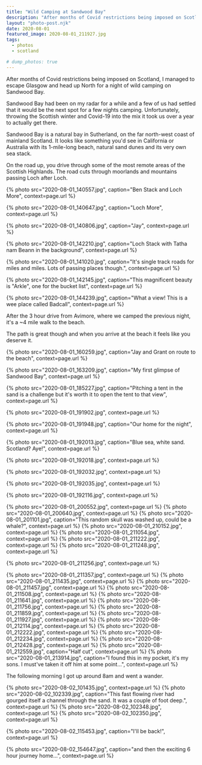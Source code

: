 ```yaml
---
title: "Wild Camping at Sandwood Bay"
description: "After months of Covid restrictions being imposed on Scotland, I managed to escape Glasgow and head up North for a night of wild camping on Sandwood Bay."
layout: "photo-post.njk"
date: 2020-08-01
featured_image: 2020-08-01_211927.jpg
tags:
  - photos
  - scotland

# dump_photos: true
---
```


After months of Covid restrictions being imposed on Scotland, I managed to escape Glasgow and head up North for a night of wild camping on Sandwood Bay.  

Sandwood Bay had been on my radar for a while and a few of us had settled that it would be the next spot for a few nights camping. Unfortunately, throwing the Scottish winter and Covid-19 into the mix it took us over a year to actually get there. 

Sandwood Bay is a natural bay in Sutherland, on the far north-west coast of mainland Scotland. It looks like something you'd see in California or Australia with its 1-mile-long beach, natural sand dunes and its very own sea stack. 



On the road up, you drive through some of the most remote areas of the Scottish Highlands. The road cuts through moorlands and mountains passing Loch after Loch.

{% photo src="2020-08-01_140557.jpg", caption="Ben Stack and Loch More", context=page.url %}

{% photo src="2020-08-01_140647.jpg", caption="Loch More", context=page.url %}

{% photo src="2020-08-01_140806.jpg", caption="Jay", context=page.url %}

{% photo src="2020-08-01_142210.jpg", caption="Loch Stack with Tatha nam Beann in the background", context=page.url %}

{% photo src="2020-08-01_141020.jpg", caption="It's single track roads for miles and miles. Lots of passing places though.", context=page.url %}

{% photo src="2020-08-01_142145.jpg", caption="This magnificent beauty is \"Arkle\", one for the bucket list", context=page.url %}

{% photo src="2020-08-01_144239.jpg", caption="What a view! This is a wee place called Badcall", context=page.url %}

After the 3 hour drive from Avimore, where we camped the previous night, it's a ~4 mile walk to the beach. 

The path is great though and when you arrive at the beach it feels like you deserve it. 

{% photo src="2020-08-01_160259.jpg", caption="Jay and Grant on route to the beach", context=page.url %}

{% photo src="2020-08-01_163209.jpg", caption="My first glimpse of Sandwood Bay", context=page.url %}

{% photo src="2020-08-01_185227.jpg", caption="Pitching a tent in the sand is a challenge but it's worth it to open the tent to that view", context=page.url %}

{% photo src="2020-08-01_191902.jpg", context=page.url %}

{% photo src="2020-08-01_191948.jpg", caption="Our home for the night", context=page.url %}

{% photo src="2020-08-01_192013.jpg", caption="Blue sea, white sand. Scotland? Aye!", context=page.url %}

{% photo src="2020-08-01_192018.jpg", context=page.url %}

{% photo src="2020-08-01_192032.jpg", context=page.url %}

{% photo src="2020-08-01_192035.jpg", context=page.url %}

{% photo src="2020-08-01_192116.jpg", context=page.url %}

{% photo src="2020-08-01_200552.jpg", context=page.url %}
{% photo src="2020-08-01_200640.jpg", context=page.url %}
{% photo src="2020-08-01_201101.jpg", caption="This random skull was washed up, could be a whale?", context=page.url %}
{% photo src="2020-08-01_210152.jpg", context=page.url %}
{% photo src="2020-08-01_211054.jpg", context=page.url %}
{% photo src="2020-08-01_211222.jpg", context=page.url %}
{% photo src="2020-08-01_211248.jpg", context=page.url %}

{% photo src="2020-08-01_211256.jpg", context=page.url %}

{% photo src="2020-08-01_211357.jpg", context=page.url %}
{% photo src="2020-08-01_211435.jpg", context=page.url %}
{% photo src="2020-08-01_211457.jpg", context=page.url %}
{% photo src="2020-08-01_211508.jpg", context=page.url %}
{% photo src="2020-08-01_211641.jpg", context=page.url %}
{% photo src="2020-08-01_211756.jpg", context=page.url %}
{% photo src="2020-08-01_211859.jpg", context=page.url %}
{% photo src="2020-08-01_211927.jpg", context=page.url %}
{% photo src="2020-08-01_212114.jpg", context=page.url %}
{% photo src="2020-08-01_212222.jpg", context=page.url %}
{% photo src="2020-08-01_212234.jpg", context=page.url %}
{% photo src="2020-08-01_212428.jpg", context=page.url %}
{% photo src="2020-08-01_212559.jpg", caption="Half cut", context=page.url %}
{% photo src="2020-08-01_213914.jpg", caption="I found this in my pocket, it's my sons. I must've taken it off him at some point...", context=page.url %}


The following morning I got up around 8am and went a wander.  

{% photo src="2020-08-02_101435.jpg", context=page.url %}
{% photo src="2020-08-02_102339.jpg", caption="This fast flowing river had gourged itself a channel through the sand. It was a couple of foot deep.", context=page.url %}
{% photo src="2020-08-02_102348.jpg", context=page.url %}
{% photo src="2020-08-02_102350.jpg", context=page.url %}


{% photo src="2020-08-02_115453.jpg", caption="I'll be back!", context=page.url %}

{% photo src="2020-08-02_154647.jpg", caption="and then the exciting 6 hour journey home...", context=page.url %}

